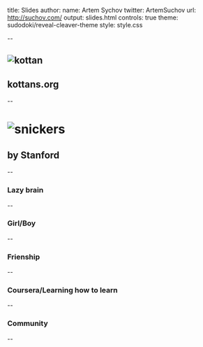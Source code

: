 title: Slides
author:
  name: Artem Sychov
  twitter: ArtemSuchov
  url: http://suchov.com/
output: slides.html
controls: true
theme: sudodoki/reveal-cleaver-theme
style: style.css

--

## ![kottan](img/kottan.png)

## kottans.org

--

# ![snickers](img/snickers.png)

## by Stanford

--

### Lazy brain

--

### Girl/Boy

--

### Frienship

--

### Coursera/Learning how to learn

--

### Community

--
